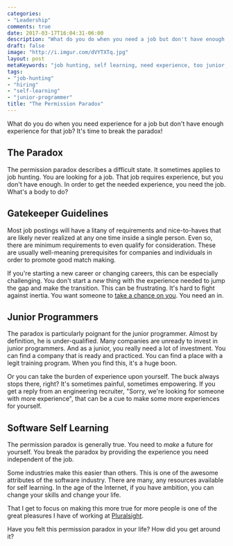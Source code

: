 ```yaml
---
categories:
- "Leadership"
comments: true
date: 2017-03-17T16:04:31-06:00
description: "What do you do when you need a job but don't have enough experience for the job?"
draft: false
image: "http://i.imgur.com/dVYTXTq.jpg"
layout: post
metaKeywords: "job hunting, self learning, need experience, too junior, junior programmer"
tags:
- "job-hunting"
- "hiring"
- "self-learning"
- "junior-programmer"
title: "The Permission Paradox"
---
```


What do you do when you need experience for a job but don't have enough experience for that job?  It's time to break the paradox!

<!--more-->

## The Paradox

The permission paradox describes a difficult state.  It sometimes applies to job hunting.  You are looking for a job.  That job requires experience, but you don't have enough.  In order to get the needed experience, you need the job.  What's a body to do?

## Gatekeeper Guidelines

Most job postings will have a litany of requirements and nice-to-haves that are likely never realized at any one time inside a single person.  Even so, there are minimum requirements to even qualify for consideration.  These are usually well-meaning prerequisites for companies and individuals in order to promote good match making.

If you're starting a new career or changing careers, this can be especially challenging.  You don't start a *new* thing with the experience needed to jump the gap and make the transition.  This can be frustrating.  It's hard to fight against inertia.  You want someone to [take a chance on you](/post/take-chance-yourself).  You need an in.

## Junior Programmers

The paradox is particularly poignant for the junior programmer.  Almost by definition, he is under-qualified.  Many companies are unready to invest in junior programmers.  And as a junior, you really need a lot of investment. You can find a company that is ready and practiced.  You can find a place with a legit training program.  When you find this, it's a huge boon.

Or you can take the burden of experience upon yourself.  The buck always stops there, right?  It's sometimes painful, sometimes empowering.  If you get a reply from an engineering recruiter, "Sorry, we're looking for someone with more experience", that can be a cue to make some more experiences for yourself.

## Software Self Learning

The permission paradox is generally true.  You need to *make* a future for yourself.  You break the paradox by providing the experience you need independent of the job.  

Some industries make this easier than others.  This is one of the awesome attributes of the software industry.  There are many, any resources available for self learning.  In the age of the Internet, if you have ambition, you can change your skills and change your life.

That I get to focus on making this more true for more people is one of the great pleasures I have of working at [Pluralsight](https://pluralsight.com).

Have you felt this permission paradox in your life?  How did you get around it?
